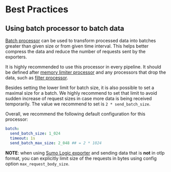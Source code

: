 # Best Practices

## Using batch processor to batch data

[Batch processor][batchprocessor] can be used to transform processed data into batches greater than given size or from given time interval.
This helps better compress the data and reduce the number of requests sent by the exporters.

It is highly recommended to use this processor in every pipeline. It should be defined after [memory limiter processor][memorylimiterprocessor]
and any processors that drop the data, such as [filter processor][filterprocessor].

Besides setting the lower limit for batch size, it is also possible to set a maximal size for a batch.
We highly recommend to set that limit to avoid sudden increase of request sizes in case more data is being received temporarily.
The value we recommend to set is `2 * send_batch_size`.

Overall, we recommend the following default configuration for this processor:

```yaml
batch:
  send_batch_size: 1_024
  timeout: 1s
  send_batch_max_size: 2_048 ## = 2 * 1024
```

**NOTE**: when using [Sumo Logic exporter][sumologicexporter] and sending data that is **not** in otlp format,
you can explicitly limit size of the requests in bytes using config option `max_request_body_size`.

[batchprocessor]: https://github.com/open-telemetry/opentelemetry-collector/tree/v0.73.0/processor/batchprocessor
[memorylimiterprocessor]: https://github.com/open-telemetry/opentelemetry-collector/tree/v0.73.0/processor/memorylimiterprocessor
[filterprocessor]: https://github.com/open-telemetry/opentelemetry-collector-contrib/tree/main/processor/filterprocessor
[sumologicexporter]: ../pkg/exporter/sumologicexporter
